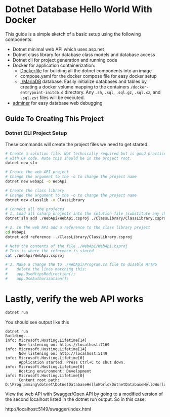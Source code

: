 # Dotnet Database Hello World With Docker

This guide is a simple sketch of a basic setup using the following components:

- Dotnet minimal web API which uses asp.net
- Dotnet class library for database class models and database access
- Dotnet cli for project generation and running code
- Docker for application containerization:
    - [Dockerfile](./Dockerfile) for building all the dotnet components into an image
    - compose.yaml for the docker compose file for easy docker setup
    - [./MariaDB](https://hub.docker.com/_/mariadb) database. Easily initialize
      databases and tables by creating a docker volume mapping to the containers
      `/docker-entrypoint-initdb.d` directory. Any `.sh`, `.sql`, `.sql.gz`,
      `.sql.xz`, and `.sql.zst` files will be executed.
- [adminer](https://hub.docker.com/_/adminer/) for easy database web debugging

## Guide To Creating This Project

### Dotnet CLI Project Setup

These commands will create the project files we need to get started.

```sh
# Create a solution file. Not technically required but is good practice working
# with C# code. Note this should be in the project root.
dotnet new sln

# Create the web API project
# Change the argument to the -o to change the project name
dotnet new webapi -o WebApi

# Create the class library
# Change the argument to the -o to change the project name
dotnet new classlib -o ClassLibrary

# Connect all the projects
# 1. Load all csharp projects into the solution file (substitute any changed filenames
dotnet sln add ./WebApi/WebApi.csproj ./ClassLibrary/ClassLibrary.csproj

# 2. In the web API add a reference to the class library project
cd WebApi
dotnet add reference ../ClassLibrary/ClassLibrary.csproj

# Note the contents of the file ./WebApi/WebApi.csproj
# This is where the reference is stored
cat ./WebApi/WebApi.csproj

# 3. Make a change the to ./WebApi/Program.cs file to disable HTTPS
#    delete the lines matching this:
#    app.UseHttpsRedirection();
#    app.UseAuthorization();
```

# Lastly, verify the web API works

```sh
dotnet run
```

You should see output like this

```text
dotnet run
Building...
info: Microsoft.Hosting.Lifetime[14]
      Now listening on: https://localhost:7169
info: Microsoft.Hosting.Lifetime[14]
      Now listening on: http://localhost:5149
info: Microsoft.Hosting.Lifetime[0]
      Application started. Press Ctrl+C to shut down.
info: Microsoft.Hosting.Lifetime[0]
      Hosting environment: Development
info: Microsoft.Hosting.Lifetime[0]
      Content root path: D:\Programming\dotnet\DotnetDatabaseHelloWorld\DotnetDatabaseHelloWorld\WebApi\
```

View the web API with Swagger/Open API by going to a modified version of the
second localhost listed in the dotnet run output. So in this case:

http://localhost:5149/swagger/index.html
